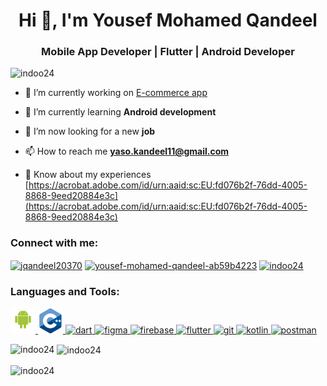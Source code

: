 <h1 align="center">Hi 👋, I'm Yousef Mohamed Qandeel</h1>
<h3 align="center">Mobile App Developer | Flutter | Android Developer</h3>

<p align="left"> <img src="https://komarev.com/ghpvc/?username=indoo24&label=Profile%20views&color=0e75b6&style=flat" alt="indoo24" /> </p>

- 🔭 I’m currently working on [E-commerce app](https://github.com/JOQandil/Route_e_commerce_app.git)

- 🌱 I’m currently learning **Android development**

- 🤝 I’m now looking for a new **job**

- 📫 How to reach me **yaso.kandeel11@gmail.com**

- 📄 Know about my experiences [https://acrobat.adobe.com/id/urn:aaid:sc:EU:fd076b2f-76dd-4005-8868-9eed20884e3c](https://acrobat.adobe.com/id/urn:aaid:sc:EU:fd076b2f-76dd-4005-8868-9eed20884e3c)

<h3 align="left">Connect with me:</h3>
<p align="left">
<a href="https://twitter.com/jqandeel20370" target="blank"><img align="center" src="https://raw.githubusercontent.com/rahuldkjain/github-profile-readme-generator/master/src/images/icons/Social/twitter.svg" alt="jqandeel20370" height="30" width="40" /></a>
<a href="https://linkedin.com/in/yousef-mohamed-qandeel-ab59b4223" target="blank"><img align="center" src="https://raw.githubusercontent.com/rahuldkjain/github-profile-readme-generator/master/src/images/icons/Social/linked-in-alt.svg" alt="yousef-mohamed-qandeel-ab59b4223" height="30" width="40" /></a>
<a href="https://fb.com/indoo24" target="blank"><img align="center" src="https://raw.githubusercontent.com/rahuldkjain/github-profile-readme-generator/master/src/images/icons/Social/facebook.svg" alt="indoo24" height="30" width="40" /></a>
</p>

<h3 align="left">Languages and Tools:</h3>
<p align="left"> <a href="https://developer.android.com" target="_blank" rel="noreferrer"> <img src="https://raw.githubusercontent.com/devicons/devicon/master/icons/android/android-original-wordmark.svg" alt="android" width="40" height="40"/> </a> <a href="https://www.w3schools.com/cpp/" target="_blank" rel="noreferrer"> <img src="https://raw.githubusercontent.com/devicons/devicon/master/icons/cplusplus/cplusplus-original.svg" alt="cplusplus" width="40" height="40"/> </a> <a href="https://dart.dev" target="_blank" rel="noreferrer"> <img src="https://www.vectorlogo.zone/logos/dartlang/dartlang-icon.svg" alt="dart" width="40" height="40"/> </a> <a href="https://www.figma.com/" target="_blank" rel="noreferrer"> <img src="https://www.vectorlogo.zone/logos/figma/figma-icon.svg" alt="figma" width="40" height="40"/> </a> <a href="https://firebase.google.com/" target="_blank" rel="noreferrer"> <img src="https://www.vectorlogo.zone/logos/firebase/firebase-icon.svg" alt="firebase" width="40" height="40"/> </a> <a href="https://flutter.dev" target="_blank" rel="noreferrer"> <img src="https://www.vectorlogo.zone/logos/flutterio/flutterio-icon.svg" alt="flutter" width="40" height="40"/> </a> <a href="https://git-scm.com/" target="_blank" rel="noreferrer"> <img src="https://www.vectorlogo.zone/logos/git-scm/git-scm-icon.svg" alt="git" width="40" height="40"/> </a> <a href="https://kotlinlang.org" target="_blank" rel="noreferrer"> <img src="https://www.vectorlogo.zone/logos/kotlinlang/kotlinlang-icon.svg" alt="kotlin" width="40" height="40"/> </a> <a href="https://postman.com" target="_blank" rel="noreferrer"> <img src="https://www.vectorlogo.zone/logos/getpostman/getpostman-icon.svg" alt="postman" width="40" height="40"/> </a> </p>

<p><img align="left" src="https://github-readme-stats.vercel.app/api/top-langs?username=indoo24&show_icons=true&locale=en&layout=compact" alt="indoo24" /></p>

<p>&nbsp;<img align="center" src="https://github-readme-stats.vercel.app/api?username=indoo24&show_icons=true&locale=en" alt="indoo24" /></p>

<p><img align="center" src="https://github-readme-streak-stats.herokuapp.com/?user=indoo24&theme=dark" alt="indoo24" /></p>
